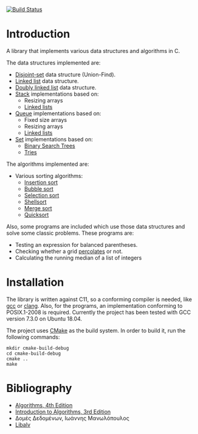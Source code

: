 [![Build Status](https://travis-ci.org/mavroprovato/algorithms.svg?branch=master)](https://travis-ci.org/mavroprovato/algorithms)

Introduction
============

A library that implements various data structures and algorithms in C.

The data structures implemented are:

* [Disjoint-set](https://en.wikipedia.org/wiki/Disjoint-set_data_structure) data structure (Union-Find).
* [Linked list](https://en.wikipedia.org/wiki/Linked_list) data structure.
* [Doubly linked list](https://en.wikipedia.org/wiki/Doubly_linked_list) data structure.
* [Stack](https://en.wikipedia.org/wiki/Stack_\(abstract_data_type\)) implementations based on:
    * Resizing arrays
    * [Linked lists](https://en.wikipedia.org/wiki/Linked_list)
* [Queue](https://en.wikipedia.org/wiki/Queue_\(abstract_data_type\)) implementations based on:
    * Fixed size arrays
    * Resizing arrays
    * [Linked lists](https://en.wikipedia.org/wiki/Linked_list)
* [Set](https://en.wikipedia.org/wiki/Set_\(abstract_data_type\)) implementations based on:
    * [Binary Search Trees](https://en.wikipedia.org/wiki/Binary_search_tree)
    * [Tries](https://en.wikipedia.org/wiki/Trie)

The algorithms implemented are:

* Various sorting algorithms:
    * [Insertion sort](https://en.wikipedia.org/wiki/Insertion_sort)
    * [Bubble sort](https://en.wikipedia.org/wiki/Bubble_sort)
    * [Selection sort](https://en.wikipedia.org/wiki/Selection_sort)
    * [Shellsort](https://en.wikipedia.org/wiki/Shellsort)
    * [Merge sort](https://en.wikipedia.org/wiki/Merge_sort)
    * [Quicksort](https://en.wikipedia.org/wiki/Quicksort)

Also, some programs are included which use those data structures and solve some classic problems. These programs are:

* Testing an expression for balanced parentheses.
* Checking whether a grid [percolates](https://en.wikipedia.org/wiki/Percolation_theory) or not.
* Calculating the running median of a list of integers

Installation
============

The library is written against C11, so a conforming compiler is needed, like [gcc](https://gcc.gnu.org/) or
[clang](https://clang.llvm.org/). Also, for the programs, an implementation conforming to POSIX.1-2008 is required.
Currently the project has been tested with GCC version 7.3.0 on Ubuntu 18.04.

The project uses [CMake](https://cmake.org/) as the build system. In order to build it, run the following commands:

```$bash
mkdir cmake-build-debug
cd cmake-build-debug
cmake ..
make
```

Bibliography
============
* [Algorithms, 4th Edition](http://algs4.cs.princeton.edu/home/)
* [Introduction to Algorithms, 3rd Edition](https://mitpress.mit.edu/books/introduction-algorithms)
* Δομές Δεδομένων, Ιωάννης Μανωλόπουλος
* [Libalv](http://adtinfo.org/libavl.html/)
